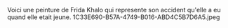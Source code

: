 Voici une peinture de Frida Khalo qui represente son accident qu'elle a eu quand elle etait jeune.
1C33E690-B57A-4749-B016-ABD4C5B7D6A5.jpeg
